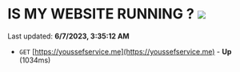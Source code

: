 # IS MY WEBSITE RUNNING ? [![](https://img.shields.io/static/v1?label=Sponsor&message=%E2%9D%A4&logo=GitHub&color=%23fe8e86)](https://github.com/sponsors/<username>)

Last updated: **6/7/2023, 3:35:12 AM**

- `GET` [https://youssefservice.me](https://youssefservice.me) - **Up** (1034ms)
